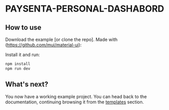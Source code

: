 # PAYSENTA-PERSONAL-DASHABORD

## How to use

Download the example [or clone the repo]. Made with (https://github.com/mui/material-ui):

Install it and run:

```sh
npm install
npm run dev
```


## What's next?

<!-- #default-branch-switch -->

You now have a working example project.
You can head back to the documentation, continuing browsing it from the [templates](https://mui.com/material-ui/getting-started/templates/) section.
